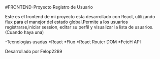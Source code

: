 #FRONTEND-Proyecto Registro de Usuario

Este es el frontend de mi proyecto esta desarrollado con React, utilizando flux para el manejor del estado global.Permite a los usuarios registrarse,iniciar session, editar su perfil y visualizar la lista de usuarios.(Cuando haya una)

-Tecnologias usadas
*React
*Flux
*React Router DOM
*FetcH API

Desarrollado por Felop2299